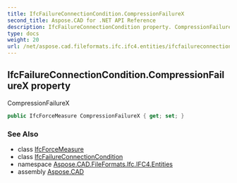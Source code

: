 ```yaml
---
title: IfcFailureConnectionCondition.CompressionFailureX
second_title: Aspose.CAD for .NET API Reference
description: IfcFailureConnectionCondition property. CompressionFailureX
type: docs
weight: 20
url: /net/aspose.cad.fileformats.ifc.ifc4.entities/ifcfailureconnectioncondition/compressionfailurex/
---
```

## IfcFailureConnectionCondition.CompressionFailureX property

CompressionFailureX

```csharp
public IfcForceMeasure CompressionFailureX { get; set; }
```

### See Also

* class [IfcForceMeasure](../../../aspose.cad.fileformats.ifc.ifc4.types/ifcforcemeasure/)
* class [IfcFailureConnectionCondition](../)
* namespace [Aspose.CAD.FileFormats.Ifc.IFC4.Entities](../../ifcfailureconnectioncondition/)
* assembly [Aspose.CAD](../../../)


